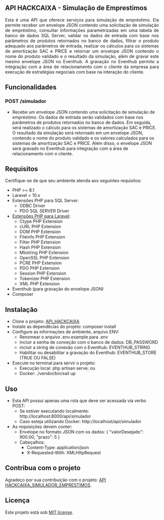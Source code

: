## API HACKCAIXA - Simulação de Emprestimos

<p align="justify">Esta é uma API que oferece serviços para simulação de empréstimo. Ela permite receber um envelope JSON contendo uma 
solicitação de simulação de empréstimo, consultar informações parametrizadas em uma tabela de banco de dados SQL 
Server, validar os dados de entrada com base nos parâmetros de produtos retornados no banco de dados, filtrar o 
produto adequado aos parâmetros de entrada, realizar os cálculos para os sistemas de amortização SAC e PRICE e 
retornar um envelope JSON contendo o nome do produto validado e o resultado da simulação, além de gravar este mesmo 
envelope JSON no Eventhub. A gravação no Eventhub permite a integração com a área de relacionamento com o cliente da 
empresa para execução de estratégias negociais com base na interação do cliente.</p>

## Funcionalidades

### POST /simulador

- Recebe um envelope JSON contendo uma solicitação de simulação de empréstimo. Os dados de entrada serão validados 
com base nos parâmetros de produtos retornados no banco de dados. Em seguida, será realizado o cálculo para os sistemas 
de amortização SAC e PRICE. O resultado da simulação será retornado em um envelope JSON, contendo o nome do produto 
validado e os valores calculados para os sistemas de amortização SAC e PRICE. Além disso, o envelope JSON será gravado 
no Eventhub para integração com a área de relacionamento com o cliente.

## Requisitos

Certifique-se de que seu ambiente atenda aos seguintes requisitos:

- PHP >= 8.1
- Laravel = 10.x
- Extensões PHP para SQL Server: 
  - ODBC Driver
  - PDO SQL SERVER Driver
- [Extensões PHP para Laravel](https://laravel.com/docs/10.x/deployment):
  - Ctype PHP Extension
  - cURL PHP Extension
  - DOM PHP Extension
  - Fileinfo PHP Extension
  - Filter PHP Extension
  - Hash PHP Extension
  - Mbstring PHP Extension
  - OpenSSL PHP Extension
  - PCRE PHP Extension
  - PDO PHP Extension
  - Session PHP Extension
  - Tokenizer PHP Extension
  - XML PHP Extension
- Eventhub (para gravação do envelope JSON)
- Composer

## Instalação

- Clone o projeto: [API_HACKCAIXA](https://github.com/rvalenter/hackcaixa)
- Instale as dependêcias do projeto: composer install
- Configure as informações de ambiente, arquivo ENV:
  - Renomear o arquivo .env.example para .env
  - incluir a senha de conxeção com o banco de dados: DB_PASSWORD
  - incluir a string de conexão com o Eventhub: EVENTHUB_STRING
  - Habilitar ou desabilitar a gravação do Eventhub: EVENTHUB_STORE (TRUE OU FALSE)
- Execute no terminal para servir o projeto:
  - Execução local: php artisan serve; ou
  - Docker: ./vendor/bin/sail up

## Uso

- Esta API possui apenas uma rota que deve ser acessada via verbo POST:
  - Se estiver executando localmente: http://localhost:8000/api/simulador
  - Caso esteja utilizando Docker: http://localhost/api/simulador
- As requisições devem conter:
  - Envelope no formato JSON com os dados: { "valorDesejado": 900.00, "prazo": 5 }
  - Cabeçalhos:
    - Content-Type: application/json
    - X-Requested-With: XMLHttpRequest

## Contribua com o projeto

Agradeço por sua contribuição com o projeto: [API HACKCAIXA_SIMULADOR_EMPRESTIMOS](https://github.com/rvalenter/hackcaixa).

## Licença
 
Este projeto está sob [MIT license](https://opensource.org/licenses/MIT).
